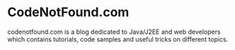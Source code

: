 # CodeNotFound.com

codenotfound.com is a blog dedicated to Java/J2EE and web developers which contains tutorials, code samples and useful tricks on different topics.